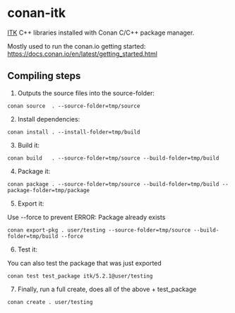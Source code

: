 # conan-itk

[ITK](https://itk.org/) C++ libraries installed with Conan C/C++ package manager.

Mostly used to run the conan.io getting started: https://docs.conan.io/en/latest/getting_started.html

## Compiling steps

1.  Outputs the source files into the source-folder:

```
conan source  . --source-folder=tmp/source
```

2. Install dependencies:

```
conan install . --install-folder=tmp/build
```

3.  Build it:

```
conan build   . --source-folder=tmp/source --build-folder=tmp/build
```

4. Package it:

```
conan package . --source-folder=tmp/source --build-folder=tmp/build --package-folder=tmp/package
```

5. Export it:

Use --force to prevent ERROR: Package already exists

```
conan export-pkg . user/testing --source-folder=tmp/source --build-folder=tmp/build --force
```

6. Test it:

You can also test the package that was just exported

```
conan test test_package itk/5.2.1@user/testing
```

7. Finally, run a full create, does all of the above + test_package

```
conan create . user/testing
```
